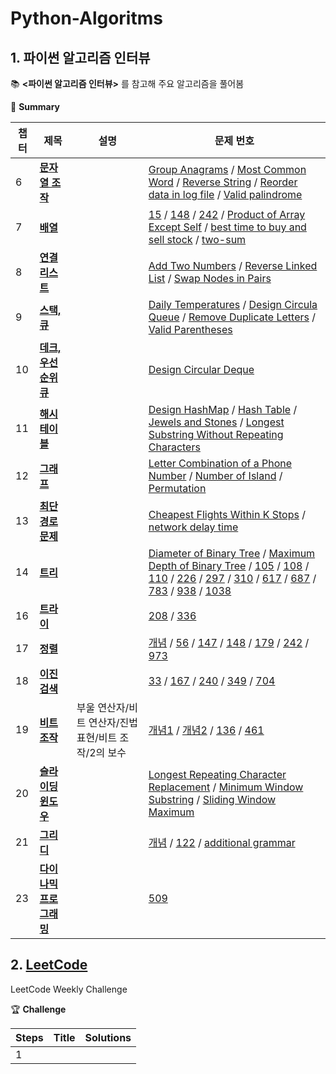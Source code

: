 # Python-Algoritms
## 1. 파이썬 알고리즘 인터뷰
:books: **<파이썬 알고리즘 인터뷰>** 를 참고해 주요 알고리즘을 풀어봄

📎 **Summary**

챕터|제목|설명|문제 번호
---|---|---|---
6|**[문자열 조작](https://github.com/GodJiLee/Leetcode-Algorithm/tree/main/Array)** | |[Group Anagrams](https://github.com/GodJiLee/Python-Algorithm/blob/main/String_manipulation/Group%20Anagrams.py) / [Most Common Word](https://github.com/GodJiLee/Python-Algorithm/blob/main/String_manipulation/Most%20Common%20Word.py) / [Reverse String](https://github.com/GodJiLee/Python-Algorithm/blob/main/String_manipulation/Reverse%20String.py) / [Reorder data in log file](https://github.com/GodJiLee/Python-Algorithm/blob/main/String_manipulation/reorder%20data%20in%20log%20file.py) / [Valid palindrome](https://github.com/GodJiLee/Python-Algorithm/blob/main/String_manipulation/valid%20palindrome.py)
7|**[배열](https://github.com/GodJiLee/Leetcode-Algorithm/tree/main/Array)**|  |[15](https://github.com/GodJiLee/Python-Algorithm/blob/main/Array/15.py) / [148](https://github.com/GodJiLee/Python-Algorithm/blob/main/Array/148.md) / [242](https://github.com/GodJiLee/Python-Algorithm/blob/main/242.md) / [Product of Array Except Self](https://github.com/GodJiLee/Python-Algorithm/blob/main/Array/Product%20of%20Array%20Except%20Self.py) / [best time to buy and sell stock](https://github.com/GodJiLee/Python-Algorithm/blob/main/Array/best%20time%20to%20buy%20and%20sell%20stock.py) / [two-sum](https://github.com/GodJiLee/Python-Algorithm/blob/main/Array/two-sum.py)
8|**[연결 리스트](https://github.com/GodJiLee/Leetcode-Algorithm/tree/main/Linked_list)**|  |[Add Two Numbers](https://github.com/GodJiLee/Python-Algorithm/blob/main/Linked_list/Add%20Two%20Numbers.py) / [Reverse Linked List](https://github.com/GodJiLee/Python-Algorithm/blob/main/Linked_list/Reverse%20Linked%20List.py) / [Swap Nodes in Pairs](https://github.com/GodJiLee/Python-Algorithm/blob/main/Linked_list/Swap%20Nodes%20in%20Pairs.py)
9|**[스택, 큐](https://github.com/GodJiLee/Leetcode-Algorithm/tree/main/Stack)**|  |[Daily Temperatures](https://github.com/GodJiLee/Python-Algorithm/blob/main/Stack/Daily%20Temperatures.py) / [Design Circula Queue](https://github.com/GodJiLee/Python-Algorithm/blob/main/Stack/Design%20Circula%20Queue.py) / [Remove Duplicate Letters](https://github.com/GodJiLee/Python-Algorithm/blob/main/Stack/Remove%20Duplicate%20Letters.py) / [Valid Parentheses](https://github.com/GodJiLee/Python-Algorithm/blob/main/Stack/Valid%20Parentheses.py)
10|**[데크, 우선순위 큐](https://github.com/GodJiLee/Leetcode-Algorithm/tree/main/Deque)**|  |[Design Circular Deque](https://github.com/GodJiLee/Python-Algorithm/blob/main/Deque/Design%20Circular%20Deque.py)
11|**[해시 테이블](https://github.com/GodJiLee/Leetcode-Algorithm/tree/main/Hash)**|  |[Design HashMap](https://github.com/GodJiLee/Python-Algorithm/blob/main/Hash/Design%20HashMap.py) / [Hash Table](https://github.com/GodJiLee/Python-Algorithm/blob/main/Hash/Hash%20Table.py) / [Jewels and Stones](https://github.com/GodJiLee/Python-Algorithm/blob/main/Hash/Jewels%20and%20Stones.py) / [Longest Substring Without Repeating Characters](https://github.com/GodJiLee/Python-Algorithm/blob/main/Hash/Longest%20Substring%20Without%20%20Repeating%20Characters.py)
12|**[그래프](https://github.com/GodJiLee/Leetcode-Algorithm/tree/main/Graph)**|  |[Letter Combination of a Phone Number](https://github.com/GodJiLee/Python-Algorithm/blob/main/Graph/Letter%20Combination%20of%20a%20Phone%20Number.py) / [Number of Island](https://github.com/GodJiLee/Python-Algorithm/blob/main/Graph/Number%20of%20Island.py) / [Permutation](https://github.com/GodJiLee/Python-Algorithm/blob/main/Graph/Pernutations.py)
13|**[최단 경로 문제](https://github.com/GodJiLee/Leetcode-Algorithm/tree/main/Shortest_path_problem)**|  |[Cheapest Flights Within K Stops](https://github.com/GodJiLee/Python-Algorithm/blob/main/Shortest_path_problem/Cheapest%20Flights%20Within%20K%20Stops) / [network delay time](https://github.com/GodJiLee/Python-Algorithm/blob/main/Shortest_path_problem/network%20delay%20time)
14|**[트리](https://github.com/GodJiLee/Leetcode-Algorithm/tree/main/Tree)**|  |[Diameter of Binary Tree](https://github.com/GodJiLee/Python-Algorithm/blob/main/Tree/Diameter%20of%20Binary%20Tree) / [Maximum Depth of Binary Tree](https://github.com/GodJiLee/Python-Algorithm/blob/main/Tree/Maximum%20Depth%20of%20Binary%20Tree.py) / [105](https://github.com/GodJiLee/Python-Algorithm/blob/main/Tree/Leetcode%20%23105.md) / [108](https://github.com/GodJiLee/Python-Algorithm/blob/main/Tree/Leetcode%20%23108%20Convert%20Sorted%20Array%20to%20Binary%20Search%20Tree.md) / [110](https://github.com/GodJiLee/Python-Algorithm/blob/main/Tree/Leetcode%20%23110.md) / [226](https://github.com/GodJiLee/Python-Algorithm/blob/main/Tree/Leetcode%20%23226.md) / [297](https://github.com/GodJiLee/Python-Algorithm/blob/main/Tree/Leetcode%20%23297.md) / [310](https://github.com/GodJiLee/Python-Algorithm/blob/main/Tree/Leetcode%20%23310.md) / [617](https://github.com/GodJiLee/Python-Algorithm/blob/main/Tree/Leetcode%20%23617.md) / [687](https://github.com/GodJiLee/Python-Algorithm/blob/main/Tree/Leetcode%20%23687.md) / [783](https://github.com/GodJiLee/Python-Algorithm/blob/main/Tree/Leetcode%20%23783.md) / [938](https://github.com/GodJiLee/Python-Algorithm/blob/main/Tree/Leetcode%20%23938.md) / [1038](https://github.com/GodJiLee/Python-Algorithm/blob/main/Tree/Leetcode%20%231038.md)
16|**[트라이](https://github.com/GodJiLee/Leetcode-Algorithm/tree/main/Trie)**|   |[208](https://github.com/GodJiLee/Python-Algorithm/blob/main/Trie/Leetcode%20%23208.md) / [336](https://github.com/GodJiLee/Python-Algorithm/blob/main/Trie/336.md)
17|**[정렬](https://github.com/GodJiLee/Leetcode-Algorithm/tree/main/Sorting)**|   |[개념](https://github.com/GodJiLee/Python-Algorithm/blob/main/Sorting/%EC%A0%95%EB%A0%AC(Sorting).md) / [56](https://github.com/GodJiLee/Python-Algorithm/blob/main/Sorting/56.md) / [147](https://github.com/GodJiLee/Python-Algorithm/blob/main/Sorting/147.md) / [148](https://github.com/GodJiLee/Python-Algorithm/blob/main/Sorting/148.md) / [179](https://github.com/GodJiLee/Python-Algorithm/blob/main/Sorting/179.md) / [242](https://github.com/GodJiLee/Python-Algorithm/blob/main/Sorting/242.md) / [973](https://github.com/GodJiLee/Python-Algorithm/blob/main/Sorting/973.md)
18|**[이진 검색](https://github.com/GodJiLee/Leetcode-Algorithm/tree/main/Binary_search)**|   |[33](https://github.com/GodJiLee/Python-Algorithm/blob/main/Binary_search/33.md) / [167](https://github.com/GodJiLee/Python-Algorithm/blob/main/Binary_search/167.md) / [240](https://github.com/GodJiLee/Python-Algorithm/blob/main/Binary_search/240.md) / [349](https://github.com/GodJiLee/Python-Algorithm/blob/main/Binary_search/349.md) / [704](https://github.com/GodJiLee/Python-Algorithm/blob/main/Binary_search/704.md)
19|**[비트 조작](https://github.com/GodJiLee/Leetcode-Algorithm/tree/main/Bit_manipulation)**|부울 연산자/비트 연산자/진법 표현/비트 조작/2의 보수|[개념1](https://github.com/GodJiLee/Python-Algorithm/blob/main/Bit_manipulation/%5B%EA%B0%9C%EB%85%90%5D%20%EB%B9%84%ED%8A%B8%20%EC%A1%B0%EC%9E%91.md) / [개념2](https://github.com/GodJiLee/Python-Algorithm/blob/main/Bit_manipulation/%5B%EA%B0%9C%EB%85%90%5D%20%EB%B9%84%ED%8A%B8%EC%A1%B0%EC%9E%91-2%EC%9D%98%20%EB%B3%B4%EC%88%98.md) / [136](https://github.com/GodJiLee/Python-Algorithm/blob/main/Bit_manipulation/136%20Single%20Number.md) / [461](https://github.com/GodJiLee/Python-Algorithm/blob/main/Bit_manipulation/461.md)
20|**[슬라이딩 윈도우](https://github.com/GodJiLee/Python-Algorithm/tree/main/Sliding_window)**|   |[Longest Repeating Character Replacement](https://github.com/GodJiLee/Python-Algorithm/blob/main/Sliding_window/Longest%20Repeating%20Character%20Replacement) / [Minimum Window Substring](https://github.com/GodJiLee/Python-Algorithm/blob/main/Sliding_window/Minimum%20Window%20Substring) / [Sliding Window Maximum](https://github.com/GodJiLee/Python-Algorithm/blob/main/Sliding_window/Sliding%20Window%20Maximum)
21|**[그리디](https://github.com/GodJiLee/Python-Algorithm/tree/main/Greedy)**|   |[개념](https://github.com/GodJiLee/Python-Algorithm/blob/main/Greedy/%EA%B7%B8%EB%A6%AC%EB%94%94.md) / [122](https://github.com/GodJiLee/Python-Algorithm/blob/main/Greedy/Leetcode%20%23122%20BestTimetoBuyandSellStock2.md) / [additional grammar](https://github.com/GodJiLee/Python-Algorithm/blob/main/Greedy/additional%20grammar.py)
23|**[다이나믹 프로그래밍](https://github.com/GodJiLee/Python-Algorithm/tree/main/Dynamic_programming)**|   |[509](https://github.com/GodJiLee/Python-Algorithm/blob/main/Dynamic_programming/Leetcode%20%23509.md)
 

## 2. [LeetCode](https://leetcode.com/Jiwon_Lee/)   

LeetCode Weekly Challenge

🏆 **Challenge**

Steps|Title|Solutions
 ---|---|---
 1||
